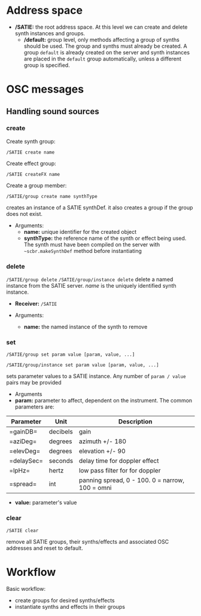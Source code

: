 # Address space

-   **/SATIE:** the root address space. At this level we can create and delete synth instances and groups.
    -   **/default:** group level, only methods affecting a group of synths should be used. The group and synths must already be created. A group `default` is already created on the server and synth instances are placed in the `default` group automatically, unless a different group is specified.

# OSC messages

## Handling sound sources

### create

Create synth group:

`/SATIE create name`

Create effect group:

`/SATIE createFX name`

Create a group member:

`/SATIE/group create name synthType`

creates an instance of a SATIE synthDef. it also creates a group if the group does not exist.

-   Arguments:
    -   **name:** unique identifier for the created object
    -   **synthType:** the reference name of the synth or effect being used. The synth must have been compiled on the server with `~scbr.makeSynthDef` method before instantiating

### delete

`/SATIE/group delete`
`/SATIE/group/instance delete`
delete a named instance from the SATIE server. *name* is the uniquely identified synth instance.

-   **Receiver:** `/SATIE`

-   Arguments:
    -   **name:** the named instance of the synth to remove

### set

`/SATIE/group set param value [param, value, ...]`

`/SATIE/group/instance set param value [param, value, ...]`

sets parameter values to a SATIE instance. Any number of `param / value` pairs may be provided

-   Arguments
 -   **param:** parameter to affect, dependent on the instrument. The common parameters are:
        
| Parameter  | Unit     | Description                                     |
|------------|----------|-------------------------------------------------|
| =gainDB=   | decibels | gain                                            |
| =aziDeg=   | degrees  | azimuth +/- 180                                 |
| =elevDeg=  | degrees  | elevation +/- 90                                |
| =delaySec= | seconds  | delay time for doppler effect                   |
| =lpHz=     | hertz    | low pass filter for for doppler                 |
| =spread=   | int      | panning spread, 0 - 100. 0 = narrow, 100 = omni |
    
 -   **value:** parameter's value

### clear

`/SATIE clear`

remove all SATIE groups, their synths/effects and associated OSC addresses and reset to default.

# Workflow

Basic workflow:

-   create groups for desired synths/effects
-   instantiate synths and effects in their groups
